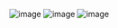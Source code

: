 ![image](https://user-images.githubusercontent.com/88283525/175993569-84120c4c-86e7-4645-b175-243295657dce.png)
![image](https://user-images.githubusercontent.com/88283525/175993675-be821270-f17d-45e2-ba08-7fc5d5f4be4c.png)
![image](https://user-images.githubusercontent.com/88283525/175993724-00531e0b-67fa-49f0-a136-0c99bc1e33ea.png)

